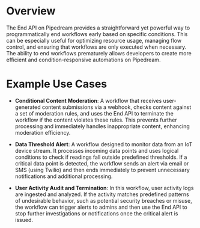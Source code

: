 # Overview

The End API on Pipedream provides a straightforward yet powerful way to programmatically end workflows early based on specific conditions. This can be especially useful for optimizing resource usage, managing flow control, and ensuring that workflows are only executed when necessary. The ability to end workflows prematurely allows developers to create more efficient and condition-responsive automations on Pipedream.

# Example Use Cases

- **Conditional Content Moderation**: A workflow that receives user-generated content submissions via a webhook, checks content against a set of moderation rules, and uses the End API to terminate the workflow if the content violates these rules. This prevents further processing and immediately handles inappropriate content, enhancing moderation efficiency.

- **Data Threshold Alert**: A workflow designed to monitor data from an IoT device stream. It processes incoming data points and uses logical conditions to check if readings fall outside predefined thresholds. If a critical data point is detected, the workflow sends an alert via email or SMS (using Twilio) and then ends immediately to prevent unnecessary notifications and additional processing.

- **User Activity Audit and Termination**: In this workflow, user activity logs are ingested and analyzed. If the activity matches predefined patterns of undesirable behavior, such as potential security breaches or misuse, the workflow can trigger alerts to admins and then use the End API to stop further investigations or notifications once the critical alert is issued.
